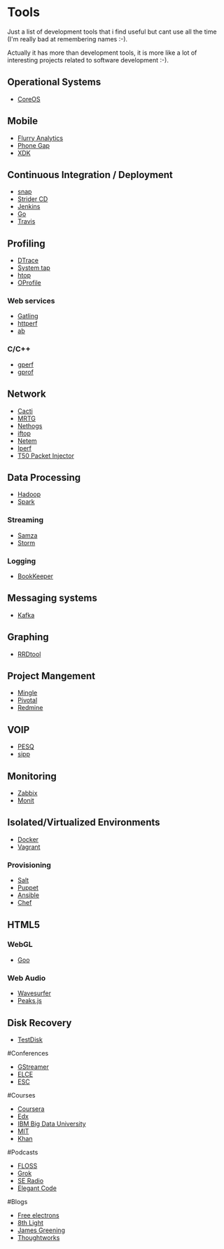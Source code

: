 Tools
=================

Just a list of development tools that i find useful but cant use all the time (I'm really bad at remembering names :-).

Actually it has more than development tools, it is more like a lot of interesting projects related to software development :-).


## Operational Systems

* [CoreOS](https://coreos.com/)


## Mobile

* [Flurry Analytics](http://www.flurry.com/solutions/analytics)
* [Phone Gap](http://phonegap.com/)
* [XDK](http://xdk-software.intel.com/)


## Continuous Integration / Deployment

* [snap](https://snap-ci.com/)
* [Strider CD](http://stridercd.com/)
* [Jenkins](http://jenkins-ci.org/)
* [Go](http://www.go.cd/)
* [Travis](https://travis-ci.org/)


## Profiling

* [DTrace](http://dtrace.org/blogs/)
* [System tap](https://sourceware.org/systemtap/)
* [htop](http://hisham.hm/htop/)
* [OProfile](http://oprofile.sourceforge.net/about/)


### Web services

* [Gatling](http://gatling-tool.org/)
* [httperf](http://www.hpl.hp.com/research/linux/httperf/)
* [ab](http://httpd.apache.org/docs/2.2/programs/ab.html)


### C/C++

* [gperf](https://code.google.com/p/gperftools/)
* [gprof](http://www.cs.utah.edu/dept/old/texinfo/as/gprof.html)


## Network 

* [Cacti](http://www.cacti.net/)
* [MRTG](http://oss.oetiker.ch/mrtg/)
* [Nethogs](http://nethogs.sourceforge.net/)
* [iftop](http://www.ex-parrot.com/~pdw/iftop/)
* [Netem](http://www.linuxfoundation.org/collaborate/workgroups/networking/netem)
* [Iperf](https://code.google.com/p/iperf/)
* [T50 Packet Injector](http://t50.sourceforge.net/index.html)


## Data Processing

* [Hadoop](http://hadoop.apache.org/)
* [Spark](http://spark.apache.org/)


### Streaming

* [Samza](http://samza.incubator.apache.org/)
* [Storm](http://storm.incubator.apache.org/)


### Logging

* [BookKeeper](http://zookeeper.apache.org/bookkeeper/)


## Messaging systems

* [Kafka](http://kafka.apache.org/)


## Graphing

* [RRDtool](http://oss.oetiker.ch/rrdtool/)


## Project Mangement

* [Mingle](http://getmingle.io/mingle.html)
* [Pivotal](http://www.pivotaltracker.com/)
* [Redmine](http://www.redmine.org/)


## VOIP

* [PESQ](http://www.pesq.org/)
* [sipp](http://sipp.sourceforge.net/)


## Monitoring

* [Zabbix](http://www.zabbix.com/)
* [Monit](https://mmonit.com/monit/)


## Isolated/Virtualized Environments

* [Docker](https://www.docker.io/)
* [Vagrant](http://www.vagrantup.com/)


### Provisioning

* [Salt](http://www.saltstack.com/)
* [Puppet](http://puppetlabs.com/)
* [Ansible](http://www.ansible.com/home)
* [Chef](http://www.getchef.com/chef/)


## HTML5

### WebGL

* [Goo](http://www.goocreate.com/)

### Web Audio

* [Wavesurfer](http://www.wavesurfer.fm/)
* [Peaks.js](https://github.com/bbcrd/peaks.js)


## Disk Recovery

* [TestDisk](http://www.cgsecurity.org/wiki/TestDisk)


#Conferences 

* [GStreamer](http://gstconf.ubicast.tv/)
* [ELCE](http://events.linuxfoundation.org/events/embedded-linux-conference-europe)
* [ESC](http://www.escbrazil.com.br)


#Courses 

* [Coursera](https://www.coursera.org/)
* [Edx](https://www.edx.org/)
* [IBM Big Data University](http://bigdatauniversity.com/)
* [MIT](http://ocw.mit.edu/index.htm)
* [Khan](https://www.khanacademy.org/)


#Podcasts

* [FLOSS](http://twit.tv/show/floss-weekly)
* [Grok](http://www.grokpodcast.com/)
* [SE Radio](http://www.se-radio.net/)
* [Elegant Code](http://elegantcode.com/)


#Blogs 

* [Free electrons](http://free-electrons.com/blog/)
* [8th Light](http://blog.8thlight.com/)
* [James Greening](http://www.renaissancesoftware.net/blog/)
* [Thoughtworks](http://www.thoughtworks.com/insights)
